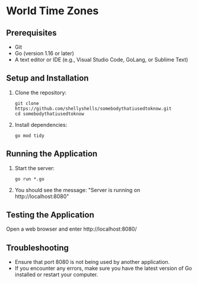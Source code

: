 # World Time Zones

## Prerequisites

- Git
- Go (version 1.16 or later)
- A text editor or IDE (e.g., Visual Studio Code, GoLang, or Sublime Text)

## Setup and Installation

1. Clone the repository:
   ```
   git clone https://github.com/shellyshells/somebodythatiusedtoknow.git
   cd somebodythatiusedtoknow
   ```

2. Install dependencies:
   ```
   go mod tidy
   ```

## Running the Application

1. Start the server:
   ```
   go run *.go
   ```

2. You should see the message: "Server is running on http://localhost:8080"

## Testing the Application

Open a web browser and enter http://localhost:8080/

## Troubleshooting

- Ensure that port 8080 is not being used by another application.
- If you encounter any errors, make sure you have the latest version of Go installed or restart your computer.